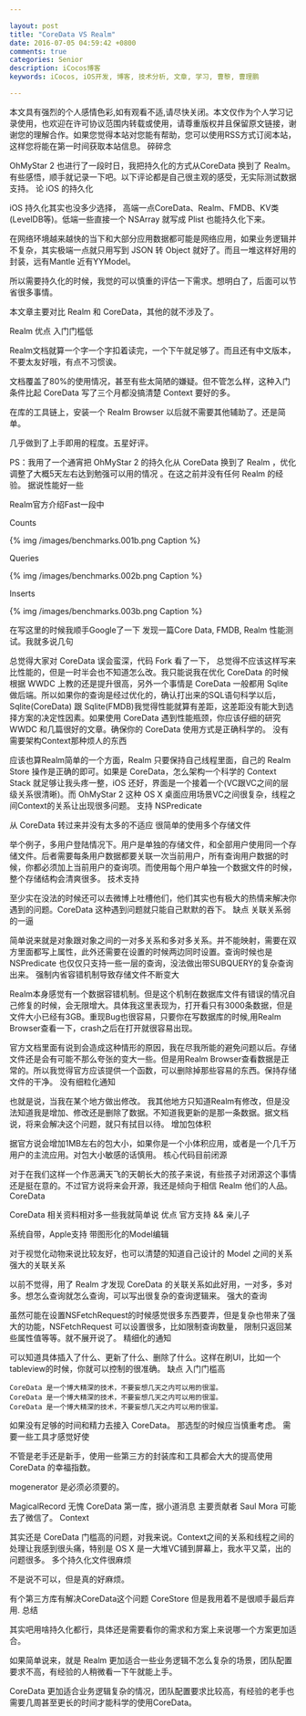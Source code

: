 ```yaml
---

layout: post
title: "CoreData VS Realm"
date: 2016-07-05 04:59:42 +0800
comments: true
categories: Senior
description: iCocos博客
keywords: iCocos, iOS开发, 博客, 技术分析, 文章, 学习, 曹黎, 曹理鹏

---
```


本文具有强烈的个人感情色彩,如有观看不适,请尽快关闭。本文仅作为个人学习记录使用，也欢迎在许可协议范围内转载或使用，请尊重版权并且保留原文链接，谢谢您的理解合作。如果您觉得本站对您能有帮助，您可以使用RSS方式订阅本站，这样您将能在第一时间获取本站信息。
碎碎念

OhMyStar 2 也进行了一段时日，我把持久化的方式从CoreData 换到了 Realm。有些感悟，顺手就记录一下吧。以下评论都是自己很主观的感受，无实际测试数据支持。
论 iOS 的持久化



<!--more-->



iOS 持久化其实也没多少选择， 高端一点CoreData、Realm、FMDB、KV类(LevelDB等)。低端一些直接一个 NSArray 就写成 Plist 也能持久化下来。

在网络环境越来越快的当下和大部分应用数据都可能是网络应用，如果业务逻辑并不复杂，其实极端一点就只用写到 JSON 转 Object 就好了。而且一堆这样好用的封装，远有Mantle 近有YYModel。

所以需要持久化的时候，我觉的可以慎重的评估一下需求。想明白了，后面可以节省很多事情。

本文章主要对比 Realm 和 CoreData，其他的就不涉及了。

Realm
优点
入门门槛低

Realm文档就算一个字一个字扣着读完，一个下午就足够了。而且还有中文版本，不要太友好哦，有点不习惯诶。

文档覆盖了80%的使用情况，甚至有些太简陋的嫌疑。但不管怎么样，这种入门条件比起 CoreData 写了三个月都没搞清楚 Context 要好的多。

在库的工具链上，安装一个 Realm Browser 以后就不需要其他辅助了。还是简单。

几乎做到了上手即用的程度。五星好评。

PS：我用了一个通宵把 OhMyStar 2 的持久化从 CoreData 换到了 Realm ，优化调整了大概5天左右达到勉强可以用的情况 。在这之前并没有任何 Realm 的经验。
据说性能好一些

Realm官方介绍Fast一段中

Counts


{% img /images/benchmarks.001b.png Caption %} 


Queries


{% img /images/benchmarks.002b.png Caption %} 


Inserts


{% img /images/benchmarks.003b.png Caption %} 


在写这里的时候我顺手Google了一下 发现一篇Core Data, FMDB, Realm 性能测试。我就多说几句

总觉得大家对 CoreData 误会蛮深，代码 Fork 看了一下， 总觉得不应该这样写来比性能的，但是一时半会也不知道怎么改。我只能说我在优化 CoreData 的时候根据 WWDC 上教的还是提升很高，另外一个事情是 CoreData 一般都用 Sqlite 做后端。所以如果你的查询是经过优化的，确认打出来的SQL语句科学以后，Sqlite(CoreData) 跟 Sqlite(FMDB)我觉得性能就算有差距，这差距没有能大到选择方案的决定性因素。如果使用 CoreData 遇到性能瓶颈，你应该仔细的研究 WWDC 和几篇很好的文章。确保你的 CoreData 使用方式是正确科学的。
没有需要架构Context那种烦人的东西

应该也算Realm简单的一个方面，Realm 只要保持自己线程里面，自己的 Realm Store 操作是正确的即可。如果是 CoreData，怎么架构一个科学的 Context Stack 就足够让我头疼一整，iOS 还好，界面是一个接着一个(VC跟VC之间的层级关系很清晰)。而 OhMyStar 2 这种 OS X 桌面应用场景VC之间很复杂，线程之间Context的关系让出现很多问题。
支持 NSPredicate

从 CoreData 转过来并没有太多的不适应
很简单的使用多个存储文件

举个例子，多用户登陆情况下。用户是单独的存储文件，和全部用户使用同一个存储文件。后者需要每条用户数据都要关联一次当前用户，所有查询用户数据的时候，你都必须加上当前用户的查询项。而使用每个用户单独一个数据文件的时候，整个存储结构会清爽很多。
技术支持

至少实在没法的时候还可以去微博上吐槽他们，他们其实也有极大的热情来解决你遇到的问题。CoreData 这种遇到问题就只能自己默默的吞下。
缺点
关联关系弱的一逼

简单说来就是对象跟对象之间的一对多关系和多对多关系。并不能映射，需要在双方里面都写上属性，此外还需要在设置的时候两边同时设置。查询时候也是 NSPredicate 也仅仅只支持一些一层的查询，没法做出带SUBQUERY的复杂查询出来。
强制内省容错机制导致存储文件不断变大

Realm本身感觉有一个数据容错机制。但是这个机制在数据库文件有错误的情况自己修复的时候，会无限增大。具体我这里表现为，打开看只有3000条数据，但是文件大小已经有3GB。重现Bug也很容易，只要你在写数据库的时候,用Realm Browser查看一下，crash之后在打开就很容易出现。

官方文档里面有说到会造成这种情形的原因，我在尽我所能的避免问题以后。存储文件还是会有可能不那么夸张的变大一些。但是用Realm Browser查看数据是正常的。所以我觉得官方应该提供一个函数，可以删除掉那些容易的东西。保持存储文件的干净。
没有细粒化通知

也就是说，当我在某个地方做出修改。 我其他地方只知道Realm有修改，但是没法知道我是增加、修改还是删除了数据。不知道我更新的是那一条数据。据文档说，将来会解决这个问题，就只有拭目以待。
增加包体积

据官方说会增加1MB左右的包大小，如果你是一个小体积应用，或者是一个几千万用户的主流应用。对包大小敏感的话慎用。
核心代码目前闭源

对于在我们这样一个作恶满天飞的天朝长大的孩子来说，有些孩子对闭源这个事情还是挺在意的。不过官方说将来会开源，我还是倾向于相信 Realm 他们的人品。
CoreData

CoreData 相关资料相对多一些我就简单说
优点
官方支持 && 亲儿子

系统自带，Apple支持
带图形化的Model编辑

对于视觉化动物来说比较友好，也可以清楚的知道自己设计的 Model 之间的关系
强大的关联关系

以前不觉得，用了 Realm 才发现 CoreData 的关联关系如此好用，一对多，多对多。想怎么查询就怎么查询，可以写出很复杂的查询逻辑来。
强大的查询

虽然可能在设置NSFetchRequest的时候感觉很多东西要弄，但是复杂也带来了强大的功能，NSFetchRequest 可以设置很多，比如限制查询数量， 限制只返回某些属性值等等。就不展开说了。
精细化的通知

可以知道具体插入了什么、更新了什么、删除了什么。这样在刷UI，比如一个tableview的时候，你就可以控制的很准确。
缺点
入门门槛高

	CoreData 是一个博大精深的技术，不要妄想几天之内可以用的很溜。
	CoreData 是一个博大精深的技术，不要妄想几天之内可以用的很溜。
	CoreData 是一个博大精深的技术，不要妄想几天之内可以用的很溜。

如果没有足够的时间和精力去接入 CoreData。 那选型的时候应当慎重考虑。
需要一些工具才感觉好使

不管是老手还是新手，使用一些第三方的封装库和工具都会大大的提高使用 CoreData 的幸福指数。

mogenerator 是必须必须要的。

MagicalRecord 无愧 CoreData 第一库，据小道消息 主要贡献者 Saul Mora 可能去了微信了。
Context

其实还是 CoreData 门槛高的问题，对我来说。Context之间的关系和线程之间的处理让我感到很头痛，特别是 OS X  是一大堆VC铺到屏幕上，我水平又菜，出的问题很多。
多个持久化文件很麻烦

不是说不可以，但是真的好麻烦。

有个第三方库有解决CoreData这个问题 CoreStore 但是我用着不是很顺手最后弃用.
总结

其实吧用啥持久化都行，具体还是需要看你的需求和方案上来说哪一个方案更加适合。

如果简单说来，就是 Realm 更加适合一些业务逻辑不怎么复杂的场景，团队配置要求不高，有经验的人稍微看一下午就能上手。

CoreData 更加适合业务逻辑复杂的情况，团队配置要求比较高，有经验的老手也需要几周甚至更长的时间才能科学的使用CoreData。
